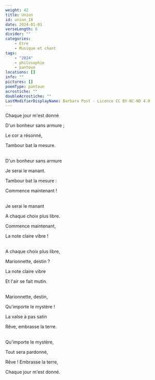 ```yaml
---
weight: 42
title: Union
id: union_18
date: 2024-01-01
verseLength: 6
divider: ""
categories:
    - Etre
    - Musique et chant
tags:
    - "2024"
    - philosophie
    - pantoun
locations: []
info: ""
pictures: []
poemType: pantoun
acrostiche: ""
doubleAcrostiche: ""
LastModifierDisplayName: Barbara Post - Licence CC BY-NC-ND 4.0
---
```

Chaque jour m'est donné

D'un bonheur sans armure ;

Le cor a résonné,

Tambour bat la mesure.

 \
D'un bonheur sans armure

Je serai le manant.

Tambour bat la mesure :

Commence maintenant !

 \
Je serai le manant

A chaque choix plus libre.

Commence maintenant,

La note claire vibre !

 \
A chaque choix plus libre,

Marionnette, destin ?

La note claire vibre

Et l'air se fait mutin.

 \
Marionnette, destin,

Qu'importe le mystère !

La valse à pas satin

Rêve, embrasse la terre.

 \
Qu'importe le mystère,

Tout sera pardonné,

Rêve ! Embrasse la terre,

Chaque jour m'est donné.
